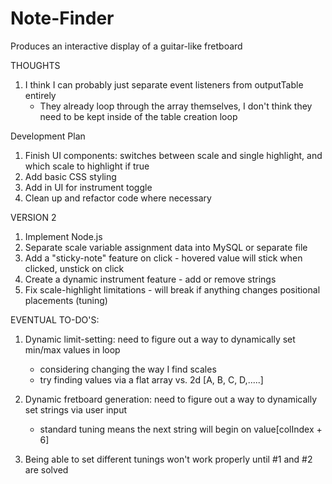 # Note-Finder
Produces an interactive display of a guitar-like fretboard

THOUGHTS
1. I think I can probably just separate event listeners from outputTable entirely
    - They already loop through the array themselves, I don't think they need to be
      kept inside of the table creation loop

Development Plan
1. Finish UI components: switches between scale and single highlight, and which scale to highlight if true
2. Add basic CSS styling
4. Add in UI for instrument toggle
5. Clean up and refactor code where necessary



VERSION 2
1. Implement Node.js
2. Separate scale variable assignment data into MySQL or separate file
3. Add a "sticky-note" feature on click - hovered value will stick when clicked, unstick on click
4. Create a dynamic instrument feature - add or remove strings
5. Fix scale-highlight limitations - will break if anything changes positional placements (tuning)



EVENTUAL TO-DO'S:
1. Dynamic limit-setting: need to figure out a way to dynamically set min/max values in loop
    - considering changing the way I find scales
    - try finding values via a flat array vs. 2d [A, B, C, D,.....]

2. Dynamic fretboard generation: need to figure out a way to dynamically set strings via user input
    - standard tuning means the next string will begin on value[colIndex + 6]

3. Being able to set different tunings won't work properly until #1 and #2 are solved